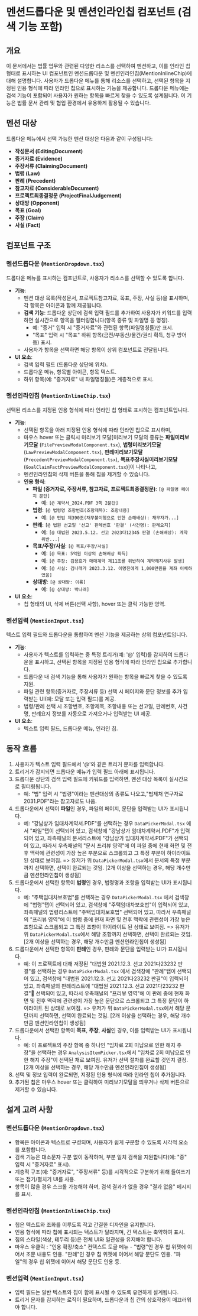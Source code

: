 # 멘션드롭다운 및 멘션인라인칩 컴포넌트 (검색 기능 포함)

## 개요

이 문서에서는 법률 업무와 관련된 다양한 리소스를 선택하여 멘션하고, 이를 인라인 칩 형태로 표시하는 UI 컴포넌트인 멘션드롭다운 및 멘션인라인칩(MentionInlineChip)에 대해 설명합니다. 사용자가 드롭다운 메뉴를 통해 리소스를 선택하고, 선택된 항목을 지정된 인용 형식에 따라 인라인 칩으로 표시하는 기능을 제공합니다. 드롭다운 메뉴에는 검색 기능이 포함되어 사용자가 원하는 항목을 빠르게 찾을 수 있도록 설계됩니다. 이 기능은 법률 문서 관리 및 협업 환경에서 유용하게 활용될 수 있습니다.

## 멘션 대상

드롭다운 메뉴에서 선택 가능한 멘션 대상은 다음과 같이 구성됩니다:

- **작성문서 (EditingDocument)**  
- **증거자료 (Evidence)**
- **주장서류 (ClaimingDocument)**
- **법령 (Law)**  
- **판례 (Precedent)**  
- **참고자료 (ConsiderableDocument)**  
- **프로젝트최종결정문 (ProjectFinalJudgement)**  
- **상대방 (Opponent)**  
- **목표 (Goal)**  
- **주장 (Claim)**  
- **사실 (Fact)**  



## 컴포넌트 구조

### 멘션드롭다운 (`MentionDropdown.tsx`)

드롭다운 메뉴를 표시하는 컴포넌트로, 사용자가 리소스를 선택할 수 있도록 합니다.  
- **기능**:  
  - 멘션 대상 목록(작성문서, 프로젝트참고자료, 목표, 주장, 사실  등)을 표시하며, 각 항목은 아이콘과 함께 제공됩니다.  
  - **검색 기능**: 드롭다운 상단에 검색 입력 필드를 추가하여 사용자가 키워드를 입력하면 실시간으로 항목을 필터링합니다(항목 종류 및 파일명 등 명칭).  
    - 예: "증거" 입력 시 "증거자료"와 관련된 항목(파일명칭들)만 표시.  
    - "목표" 입력 시 "목표" 하위 항목(금전/부동산/물건/권리 획득, 청구 방어 등) 표시.  
  - 사용자가 항목을 선택하면 해당 항목이 상위 컴포넌트로 전달됩니다.  
- **UI 요소**:  
  - 검색 입력 필드 (드롭다운 상단에 위치).  
  - 드롭다운 메뉴, 항목별 아이콘, 항목 텍스트.  
  - 하위 항목(예: "증거자료" 내 파일명칭들)은 계층적으로 표시.  

### 멘션인라인칩 (`MentionInlineChip.tsx`)

선택된 리소스를 지정된 인용 형식에 따라 인라인 칩 형태로 표시하는 컴포넌트입니다.  
- **기능**:  
  - 선택된 항목을 아래 지정된 인용 형식에 따라 인라인 칩으로 표시하며, 
  - 마우스 hover 또는 클릭시 미리보기 모달[미리보기 모달의 종류는  **파일미리보기모달** (`FilePreviewModalComponent.tsx`),  **법령미리보기모달** (`LawPreviewModalComponent.tsx`), **판례미리보기모달** (`PrecedentPreviewModalComponent.tsx`), **목표주장사실미리보기모달** (`GoalClaimFactPreviewModalComponent.tsx`)]이 나타나고, 
  - 멘션인라인칩의 삭제 버튼을 통해 칩을 제거할 수 있습니다.  
  - **인용 형식**:  
    - **파일 (증거자료, 주장서류, 참고자료, 프로젝트최종결정문)**: `[@ 파일명 페이지 문단]`  
      - 예: `[@ 계약서_2024.PDF 3쪽 2문단]`  
    - **법령**: `[@ 법령명 조항번호(조항제목): 조항내용]`  
      - 예: `[@ 민법 제390조(채무불이행으로 인한 손해배상): 채무자가...]`  
    - **판례**: `[@ 법원 선고일 '선고' 판례번호 '판결' (사건명): 판례요지]`  
      - 예: `[@ 대법원 2023.5.12. 선고 2023다12345 판결 (손해배상): 계약 위반...]`  
    - **목표/주장/사실**: `[@ 목표/주장/사실]`  
      - 예: `[@ 목표: 5억원 이상의 손해배상 획득]`  
      - 예: `[@ 주장: 김용호가 매매계약 제11조를 위반하여 계약해지사유 발생]`  
      - 예: `[@ 사실: 김나래가 2023.3.12. 이명진에게 1,000만원을 계좌 이체하였음]`  
    - **상대방**: `[@ 상대방: 이름]`  
      - 예: `[@ 상대방: 박나래]`  
- **UI 요소**:  
  - 칩 형태의 UI, 삭제 버튼(선택 사항), hover 또는 클릭 가능한 영역.  

### 멘션입력 (`MentionInput.tsx`)

텍스트 입력 필드와 드롭다운을 통합하여 멘션 기능을 제공하는 상위 컴포넌트입니다.  
- **기능**:  
  - 사용자가 텍스트를 입력하는 중 특정 트리거(예: '@' 입력)를 감지하여 드롭다운을 표시하고, 선택된 항목을 지정된 인용 형식에 따라 인라인 칩으로 추가합니다.  
  - 드롭다운 내 검색 기능을 통해 사용자가 원하는 항목을 빠르게 찾을 수 있도록 지원.  
  - 파일 관련 항목(증거자료, 주장서류 등) 선택 시 페이지와 문단 정보를 추가 입력받는 UI(예: 모달 또는 입력 필드)를 제공.  
  - 법령/판례 선택 시 조항번호, 조항제목, 조항내용 또는 선고일, 판례번호, 사건명, 판례요지 정보를 자동으로 가져오거나 입력받는 UI 제공.  
- **UI 요소**:  
  - 텍스트 입력 필드, 드롭다운 메뉴, 인라인 칩.  

## 동작 흐름

1. 사용자가 텍스트 입력 필드에서 '@'와 같은 트리거 문자를 입력합니다.  
2. 트리거가 감지되면 드롭다운 메뉴가 입력 필드 아래에 표시됩니다.  
3. 드롭다운 상단의 검색 입력 필드에 키워드를 입력하면, 멘션 대상 목록이 실시간으로 필터링됩니다.  
   - 예: "법" 입력 시 "법령"이라는 멘션대상의 종류도 나오고,"법제처 연구자료 2031.PDF"라는 참고자료도 나옴.     
4. 드롭다운에서 선택이 **파일**인 경우, 파일의 페이지, 문단을 입력받는 UI가 표시됩니다.  
   - 예: "강남상가 임대차계약서.PDF"를 선택하는 경우 `DataPickerModal.tsx` 에서 "파일"탭이 선택되어 있고, 검색창에 "강남상가 임대차계약서.PDF"가 입력되어 있고, 좌측패널의 문서리스트에 "강남상가 임대차계약서.PDF"가 선택되어 있고, 따라서 우측패널의 "문서 프리뷰 영역"에 이 파일 중에 현재 화면 및 전후 맥락에 관련성이 가장 높은 부분으로 스크롤되고 그 특정 부분이 하이라이트 된 상태로 보여짐. => 유저가 위 `DataPickerModal.tsx`에서 문서의 특정 부분까지 선택하면, 선택이 완료되는 것임. [2개 이상을 선택하는 경우, 해당 개수만큼 멘션인라인칩이 생성됨]
5. 드롭다운에서 선택한 항목이 **법령**인 경우, 법령명과 조항을 입력받는 UI가 표시됩니다. 
   - 예: "주택임대차보호법"를 선택하는 경우 `DataPickerModal.tsx` 에서 검색창에 "법령"탭이 선택되어 있고, 검색창에 "주택임대차보호법"이 입력되어 있고, 좌측패널의 법령리스트에 "주택임대차보호법" 선택되어 있고, 따라서 우측패널의 "프리뷰 영역"에 이 법령 중에 현재 화면 및 전후 맥락에 관련성이 가장 높은 조항으로 스크롤되고 그 특정 조항이 하이라이트 된 상태로 보여짐. => 유저가 위 `DataPickerModal.tsx`에서 해당 조항까지 선택하면, 선택이 완료되는 것임.  [2개 이상을 선택하는 경우, 해당 개수만큼 멘션인라인칩이 생성됨]
6. 드롭다운에서 선택한 항목이 **판례**인 경우, 판례와 문단을 입력받는 UI가 표시됩니다. 
   - 예: 이 프로젝트에 대해 저장된 "대법원 2021.12.3. 선고 2021다23232 판결"를 선택하는 경우 `DataPickerModal.tsx` 에서 검색창에 "판례"탭이 선택되어 있고, 검색창에 "대법원 2021.12.3. 선고 2021다23232 판결"이 입력되어 있고, 좌측패널의 판례리스트에 "대법원 2021.12.3. 선고 2021다23232 판결" 선택되어 있고, 따라서 우측패널의 "프리뷰 영역"에 이 판례 중에 현재 화면 및 전후 맥락에 관련성이 가장 높은 문단으로 스크롤되고 그 특정 문단이 하이라이트 된 상태로 보여짐. => 유저가 위 `DataPickerModal.tsx`에서 해당 문단까지 선택하면, 선택이 완료되는 것임.  [2개 이상을 선택하는 경우, 해당 개수만큼 멘션인라인칩이 생성됨]
6. 드롭다운에서 선택한 항목이 **목표**, **주장**, **사실**인 경우, 이를 입력받는 UI가 표시됩니다. 
   - 예: 이 프로젝트의 주장 항목 중 하나인 "임차료 2회 미납으로 인한 해지 주장"을 선택하는 경우 `AnalysisItemPicker.tsx`에서 "임차료 2회 미납으로 인한 해지 주장"이 선택된 채로 보여짐. 유저가 선택 절차를 완료할 것인지 결정.  [2개 이상을 선택하는 경우, 해당 개수만큼 멘션인라인칩이 생성됨]
7. 선택 및 정보 입력이 완료되면, 지정된 인용 형식에 따라 인라인 칩이 추가됩니다.  
8. 추가된 칩은 마우스 hover 또는 클릭하여 미리보기모달을 띄우거나 삭제 버튼으로 제거할 수 있습니다.  

## 설계 고려 사항

### 멘션드롭다운 (`MentionDropdown.tsx`)

- 항목은 아이콘과 텍스트로 구성되며, 사용자가 쉽게 구분할 수 있도록 시각적 요소를 포함합니다.  
- 검색 기능은 대소문자 구분 없이 동작하며, 부분 일치 검색을 지원합니다(예: "증" 입력 시 "증거자료" 표시).  
- 계층적 구조(예: "증거자료", "주장서류" 등)를 시각적으로 구분하기 위해 들여쓰기 또는 접기/펼치기 UI를 사용.  
- 항목이 많을 경우 스크롤 가능해야 하며, 검색 결과가 없을 경우 "결과 없음" 메시지를 표시.  

### 멘션인라인칩 (`MentionInlineChip.tsx`)

- 칩은 텍스트와 조화를 이루도록 작고 간결한 디자인을 유지합니다.  
- 인용 형식에 따라 칩에 표시되는 텍스트가 달라지며, 긴 텍스트는 축약하여 표시.  
- 칩의 스타일(색상, 테두리 등)은 전체 UI와 일관성을 유지해야 합니다.  
- 마우스 우클릭 : "인용 확장/축소" 컨텍스트 토글 메뉴 - "법령"인 경우 칩 위젯에 이어서 조문 내용도 인용. "판례"인 경우 칩 위젯에 이어서 해당 문단도 인용. "파일"의 경우 칩 위젯에 이어서 해당 문단도 인용 등.


### 멘션입력 (`MentionInput.tsx`)

- 입력 필드는 일반 텍스트와 칩이 함께 표시될 수 있도록 유연하게 설계됩니다.  
- 트리거 문자를 감지하는 로직이 필요하며, 드롭다운과 칩 간의 상호작용이 매끄러워야 합니다.  

 
